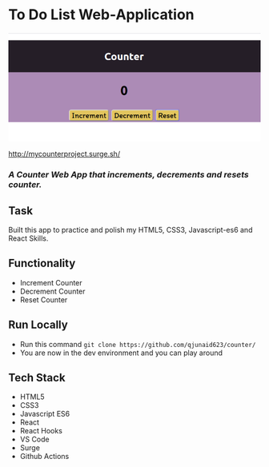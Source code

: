 # To Do List Web-Application

<img src="images/counter.png"/>


http://mycounterproject.surge.sh/
### *A Counter Web App that increments, decrements and resets counter.*

## Task
Built this app to practice and polish my HTML5, CSS3, Javascript-es6 and React Skills.


## Functionality
 - Increment Counter
 - Decrement Counter
 - Reset Counter

## Run Locally 

- Run this command `git clone https://github.com/qjunaid623/counter/`
- You are now in the dev environment and you can play around 

## Tech Stack

- HTML5
- CSS3
- Javascript ES6
- React
- React Hooks
- VS Code
- Surge
- Github Actions
